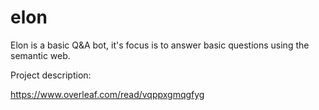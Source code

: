 # elon
Elon is a basic Q&amp;A bot, it's focus is to answer basic questions using the semantic web.

Project description: 

https://www.overleaf.com/read/vqppxgmqgfyg
